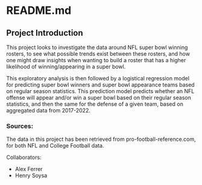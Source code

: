# README.md

## Project Introduction
This project looks to investigate the data around NFL super bowl winning rosters, to see what possible trends exist between these rosters, and how one might draw insights when wanting to build a roster that has a higher likelihood of winning/appearing in a super bowl. 

This exploratory analysis is then followed by a logistical regression model for predicting super bowl winners and super bowl appearance teams based on regular season statistics. This prediction model predicts whether an NFL offense will appear and/or win a super bowl based on their regular season statistics, and then the same for the defense of a given team, based on aggregated data from 2017-2022. 

### Sources:
The data in this project has been retrieved from pro-football-reference.com, for both NFL and College Football data. 

Collaborators: 
- Alex Ferrer
- Henry Soysa


